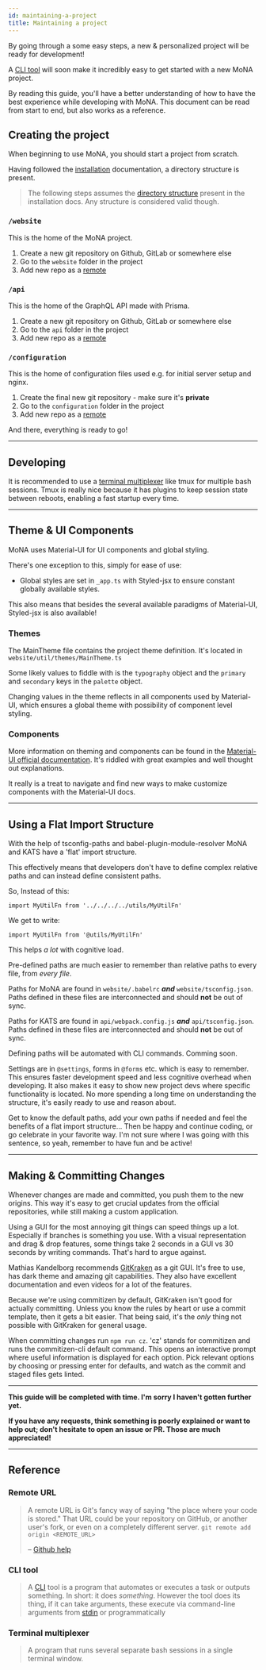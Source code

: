 ```yaml
---
id: maintaining-a-project
title: Maintaining a project
---
```


By going through a some easy steps, a new & personalized project will be ready for development!

A [CLI tool](#reference) will soon make it incredibly easy to get started with a new MoNA project.

By reading this guide, you'll have a better understanding of how to have the best experience while developing with MoNA.
This document can be read from start to end, but also works as a reference.

## Creating the project

When beginning to use MoNA, you should start a project from scratch.

Having followed the [installation](../setup/installation.md) documentation, a directory structure is present.

> The following steps assumes the [directory structure](setup/installation.md#directory-structure) present in the installation docs. Any structure is considered valid though.

### `/website`

This is the home of the MoNA project.

1. Create a new git repository on Github, GitLab or somewhere else
2. Go to the `website` folder in the project
3. Add new repo as a [remote](#reference)

### `/api`

This is the home of the GraphQL API made with Prisma.

1. Create a new git repository on Github, GitLab or somewhere else
2. Go to the `api` folder in the project
3. Add new repo as a [remote](#reference)

### `/configuration`

This is the home of configuration files used e.g. for initial server setup and nginx.

1. Create the final new git repository - make sure it's **private**
2. Go to the `configuration` folder in the project
3. Add new repo as a [remote](#reference)

And there, everything is ready to go!

---

## Developing

It is recommended to use a [terminal multiplexer](#reference) like tmux for multiple bash sessions.
Tmux is really nice because it has plugins to keep session state between reboots, enabling a fast startup every time.

---

## Theme & UI Components

MoNA uses Material-UI for UI components and global styling.

There's one exception to this, simply for ease of use:

- Global styles are set in `_app.ts` with Styled-jsx to ensure constant globally available styles.

This also means that besides the several available paradigms of Material-UI, Styled-jsx is also available!

### Themes

The MainTheme file contains the project theme definition. It's located in `website/util/themes/MainTheme.ts`

Some likely values to fiddle with is the `typography` object and the `primary` and `secondary` keys in the `palette` object.

Changing values in the theme reflects in all components used by Material-UI, which ensures a global theme with possibility of component level styling.

### Components

More information on theming and components can be found in the [Material-UI official documentation](https://material-ui.com).
It's riddled with great examples and well thought out explanations.

It really is a treat to navigate and find new ways to make customize components with the Material-UI docs.

---

## Using a Flat Import Structure

With the help of tsconfig-paths and babel-plugin-module-resolver MoNA and KATS have a 'flat' import structure.

This effectively means that developers don't have to define complex relative paths and can instead define consistent paths.

So, Instead of this:

`import MyUtilFn from '../../../../utils/MyUtilFn'`

We get to write:

`import MyUtilFn from '@utils/MyUtilFn'`

This helps _a lot_ with cognitive load.

Pre-defined paths are much easier to remember than relative paths to every file, from _every file_.

Paths for MoNA are found in `website/.babelrc` _**and**_ `website/tsconfig.json`. Paths defined in these files are interconnected and should **not** be out of sync.

Paths for KATS are found in `api/webpack.config.js` _**and**_ `api/tsconfig.json`. Paths defined in these files are interconnected and should **not** be out of sync.

Defining paths will be automated with CLI commands. Comming soon.

Settings are in `@settings`, forms in `@forms` etc. which is easy to remember.
This ensures faster development speed and less cognitive overhead when developing. It also makes it easy to show new project devs where specific functionality is located.
No more spending a long time on understanding the structure, it's easily ready to use and reason about.

Get to know the default paths, add your own paths if needed and feel the benefits of a flat import structure...
Then be happy and continue coding, or go celebrate in your favorite way.
I'm not sure where I was going with this sentence, so yeah, remember to have fun and be active!

---

## Making & Committing Changes

Whenever changes are made and committed, you push them to the new origins.
This way it's easy to get crucial updates from the official repositories, while still making a custom application.

Using a GUI for the most annoying git things can speed things up a lot.
Especially if branches is something you use.
With a visual representation and drag & drop features, some things take 2 seconds in a GUI vs 30 seconds by writing commands.
That's hard to argue against.

Mathias Kandelborg recommends [GitKraken](https://gitkraken.com/git-client) as a git GUI.
It's free to use, has dark theme and amazing git capabilities.
They also have excellent documentation and even videos for a lot of the features.

Because we're using commitizen by default, GitKraken isn't good for actually committing.
Unless you know the rules by heart or use a commit template, then it gets a bit easier.
That being said, it's the _only_ thing not possible with GitKraken for general usage.

When committing changes run `npm run cz`. 'cz' stands for commitizen and runs the commitizen-cli default command.
This opens an interactive prompt where useful information is displayed for each option.
Pick relevant options by choosing or pressing enter for defaults, and watch as the commit and staged files gets linted.

---

**This guide will be completed with time. I'm sorry I haven't gotten further yet.**

**If you have any requests, think something is poorly explained or want to help out; don't hesitate to open an issue or PR. Those are much appreciated!**

---

## Reference

### Remote URL

> A remote URL is Git's fancy way of saying "the place where your code is stored." That URL could be your repository on GitHub, or another user's fork, or even on a completely different server.
> `git remote add origin <REMOTE_URL>`
>
> – [Github help](https://help.github.com/articles/about-remote-repositories)

### CLI tool

> A [CLI](https://en.wikipedia.org/wiki/Command-line_interface) tool is a program that automates or executes a task or outputs something.
> In short: it does _something_. However the tool does its thing, if it can take arguments, these execute via command-line arguments from [stdin](<https://en.wikipedia.org/wiki/Standard_streams#Standard_input_(stdin)>) or programmatically

### Terminal multiplexer

> A program that runs several separate bash sessions in a single terminal window.
